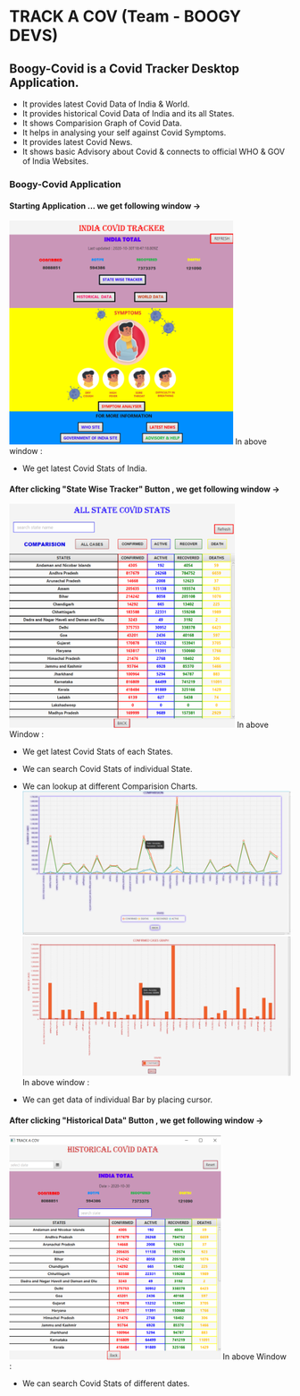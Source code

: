 # TRACK A COV (Team - BOOGY DEVS)
## Boogy-Covid is a Covid Tracker Desktop Application.
* It provides latest Covid Data of India & World.
* It provides historical Covid Data of India and its all States.
* It shows Comparision Graph of Covid Data.
* It helps in analysing your self against Covid Symptoms. 
* It provides latest Covid News.  
* It shows basic Advisory about Covid & connects to official WHO & GOV of India Websites.

### Boogy-Covid Application
#### Starting Application ...  we get following window ->

<img src = "ProjectScreenshots/firstPage.png" height=400>
In above window :

* We get latest Covid Stats of India. 

#### After clicking "State Wise Tracker" Button , we get following window ->

<img src = "ProjectScreenshots/statewise.png" height=400>
In above Window :

* We get latest Covid Stats of each States.
* We can search Covid Stats of individual State.
* We can lookup at different Comparision Charts.
<img src = "ProjectScreenshots/Lg.png" width=600> <img src = "ProjectScreenshots/Cg.png" width=600> 
In above window :

* We can get data of individual Bar by placing cursor.

#### After clicking "Historical Data" Button , we get following window ->

<img src = "ProjectScreenshots/historical.png" height=400> 
In above Window :

* We can search Covid Stats of different dates.



